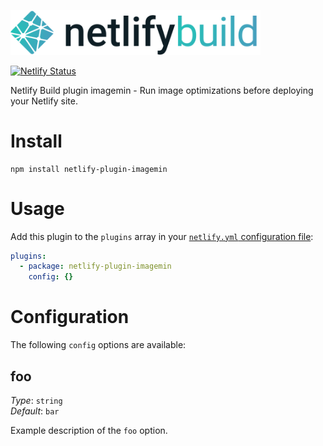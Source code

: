 <img src="static/logo.png" width="400"/><br>

[![Netlify Status](https://api.netlify.com/api/v1/badges/{{siteId}}/deploy-status)](https://app.netlify.com/sites/{{username}}/deploys)

Netlify Build plugin imagemin - Run image optimizations before deploying your Netlify site.

# Install

```
npm install netlify-plugin-imagemin
```

# Usage

Add this plugin to the `plugins` array in your
[`netlify.yml` configuration file](https://docs.netlify.com/configure-builds/file-based-configuration):

```yml
plugins:
  - package: netlify-plugin-imagemin
    config: {}
```

# Configuration

The following `config` options are available:

## foo

_Type_: `string`\
_Default_: `bar`

Example description of the `foo` option.
